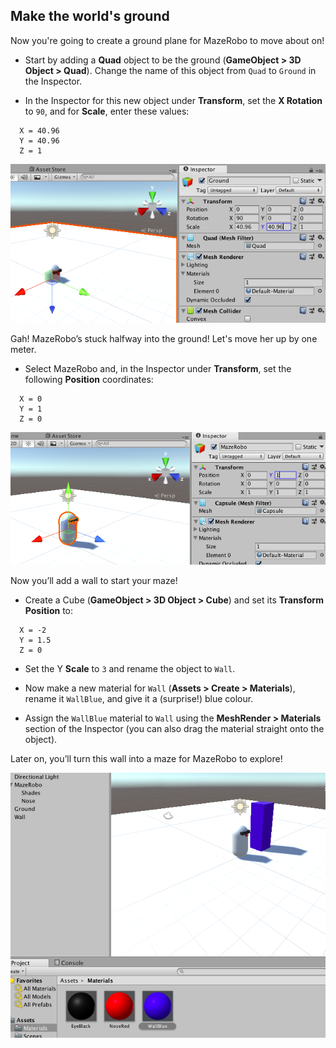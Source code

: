## Make the world's ground

Now you're going to create a ground plane for MazeRobo to move about on!

+ Start by adding a **Quad** object to be the ground (**GameObject > 3D Object > Quad**). Change the name of this object from `Quad` to `Ground` in the Inspector.
 
+ In the Inspector for this new object under **Transform**, set the **X Rotation** to `90`, and for **Scale**, enter these values:
```
  X = 40.96
  Y = 40.96
  Z = 1
```

  ![Setting the transform properties for the ground](images/step6_groundTransform.png)

Gah! MazeRobo’s stuck halfway into the ground! Let's move her up by one meter.

+ Select MazeRobo and, in the Inspector under **Transform**, set the following **Position** coordinates: 
```
  X = 0
  Y = 1
  Z = 0
```
  ![Positioning MazeRobo onto the ground](images/step6_MazeRoboOnGround.png)
 
Now you’ll add a wall to start your maze!

+ Create a Cube (**GameObject > 3D Object > Cube**) and set its **Transform Position** to:
```
  X = -2
  Y = 1.5
  Z = 0 
```
+ Set the Y **Scale** to `3` and rename the object to `Wall`.
 
+ Now make a new material for `Wall` (**Assets > Create > Materials**), rename it `WallBlue`, and give it a (surprise!) blue colour.

+ Assign the `WallBlue` material to `Wall` using the **MeshRender > Materials** section of the Inspector (you can also drag the material straight onto the object).

Later on, you’ll turn this wall into a maze for MazeRobo to explore!

![MazeRobo next to the Wall object](images/step6_Wall.png)
